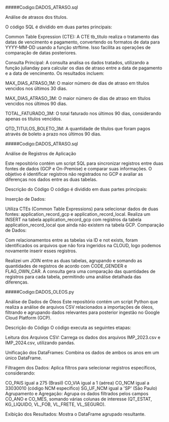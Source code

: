 #####Codigo:DADOS_ATRASO.sql

Análise de atrasos dos titulos.

O código SQL é dividido em duas partes principais:

Common Table Expression (CTE): A CTE tb_titulo realiza o tratamento das datas de vencimento e pagamento, convertendo os formatos de data para YYYY-MM-DD usando a função strftime. Isso facilita as operações de comparação de datas posteriores.

Consulta Principal: A consulta analisa os dados tratados, utilizando a função julianday para calcular os dias de atraso entre a data de pagamento e a data de vencimento. Os resultados incluem:

MAX_DIAS_ATRASO_1M: O maior número de dias de atraso em títulos vencidos nos últimos 30 dias.

MAX_DIAS_ATRASO_3M: O maior número de dias de atraso em títulos vencidos nos últimos 90 dias.

TOTAL_FATURADO_3M: O total faturado nos últimos 90 dias, considerando apenas os títulos vencidos.

QTD_TITULOS_BOLETO_3M: A quantidade de títulos que foram pagos através de boleto a prazo nos últimos 90 dias.

#####Codigo:DADOS_ATRASO.sql

Análise de Registros de Aplicação

Este repositório contém um script SQL para sincronizar registros entre duas fontes de dados (GCP e On-Premise) e comparar suas informações. O objetivo é identificar registros não registrados no GCP e avaliar as diferenças nos dados entre as duas tabelas.

Descrição do Código
O código é dividido em duas partes principais:

Inserção de Dados:

Utiliza CTEs (Common Table Expressions) para selecionar dados de duas fontes: application_record_gcp e application_record_local.
Realiza um INSERT na tabela application_record_gcp com registros da tabela application_record_local que ainda não existem na tabela GCP.
Comparação de Dados:

Com relacionamentos entre as tabelas via ID e not exists, foram identificados os arquivos que não fora ingeridos na CLOUD, logo podemos novamente inserir esses registros.

Realizei um JOIN entre as duas tabelas, agrupando e somando as quantidades de registros de acordo com CODE_GENDER e FLAG_OWN_CAR.
A consulta gera uma comparação das quantidades de registros para cada tabela, permitindo uma análise detalhada das diferenças.

#####Codigo:DADOS_OLEOS.py

Análise de Dados de Óleos
Este repositório contém um script Python que realiza a análise de arquivos CSV relacionados a importações de óleos, filtrando e agrupando dados relevantes para posterior ingestão no Google Cloud Platform (GCP).

Descrição do Código
O código executa as seguintes etapas:

Leitura dos Arquivos CSV: Carrega os dados dos arquivos IMP_2023.csv e IMP_2024.csv, utilizando pandas.

Unificação dos DataFrames: Combina os dados de ambos os anos em um único DataFrame.

Filtragem dos Dados: Aplica filtros para selecionar registros específicos, considerando:

CO_PAIS igual a 275 (Brasil)
CO_VIA igual a 1 (aérea)
CO_NCM igual a 33030010 (código NCM específico)
SG_UF_NCM igual a 'SP' (São Paulo)
Agrupamento e Agregação: Agrupa os dados filtrados pelos campos CO_ANO e CO_MES, somando várias colunas de interesse (QT_ESTAT, KG_LIQUIDO, VL_FOB, VL_FRETE, VL_SEGURO).

Exibição dos Resultados: Mostra o DataFrame agrupado resultante.

